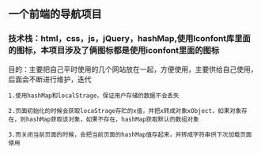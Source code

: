 ## 一个前端的导航项目

### 技术栈：html，css，js，jQuery，hashMap,使用Iconfont库里面的图标，本项目涉及了俩图标都是使用iconfont里面的图标

目的：主要把自己平时使用的几个网站放在一起，方便使用，主要供给自己使用，后面会不断进行维护，迭代

    1.使用hashMap和localStrage，保证用户存储的数据不会丢失

    2.页面初始化的时候会获取locaStrage存贮的x值，并把x转成对象xObject，如果对象存在，则hashMap获取该对象，如果不存在，hashMap获取默认的数组对象

    3.而关闭当前页面的时候，会把当前页面的hashMap值存起来，并转成字符串供下次加载页面使用
